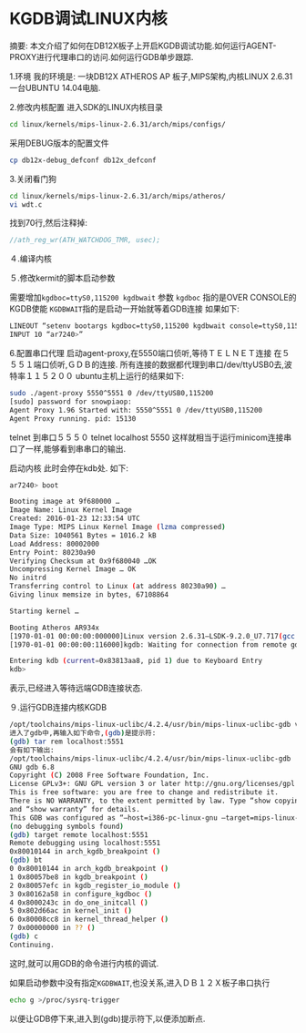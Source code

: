 # KGDB调试LINUX内核


摘要: 
本文介绍了如何在DB12X板子上开启KGDB调试功能.如何运行AGENT-PROXY进行代理串口的访问.如何运行GDB单步跟踪. 

1.环境 
我的环境是: 
一块DB12X ATHEROS AP 板子,MIPS架构,内核LINUX 2.6.31 
一台UBUNTU 14.04电脑. 

2.修改内核配置 
进入SDK的LINUX内核目录 
```sh
cd linux/kernels/mips-linux-2.6.31/arch/mips/configs/ 
```

采用DEBUG版本的配置文件 

```sh
cp db12x-debug_defconf db12x_defconf
```

3.关闭看门狗 
```sh
cd linux/kernels/mips-linux-2.6.31/arch/mips/atheros/ 
vi wdt.c
```

找到70行,然后注释掉: 
```c
//ath_reg_wr(ATH_WATCHDOG_TMR, usec);
```

４.编译内核

５.修改kermit的脚本启动参数

需要增加`kgdboc=ttyS0,115200 kgdbwait` 参数 
`kgdboc` 指的是OVER CONSOLE的KGDB使能 
`KGDBWAIT`指的是启动一开始就等着GDB连接 
如果如下: 

```sh
LINEOUT “setenv bootargs kgdboc=ttyS0,115200 kgdbwait console=ttyS0,115200 root=31:02 rootfstype=squashfs init=/sbin/init mtdparts=ath-nor0:256k(u-boot),256k(u-boot-env),6m(rootfs0),1m(uImage0),6m(rootfs1),1m(uImage1),320k(config),1m(reserved),64k(log),64k(manu),64k(ART)” 
INPUT 10 “ar7240>”
```

6.配置串口代理 
启动agent-proxy,在5550端口侦听,等待ＴＥＬＮＥＴ连接 
在５５５１端口侦听,ＧＤＢ的连接. 
所有连接的数据都代理到串口/dev/ttyUSB0去,波特率１１５２００ 
ubuntu主机上运行的结果如下: 

```sh
sudo ./agent-proxy 5550^5551 0 /dev/ttyUSB0,115200 
[sudo] password for snowpiaop: 
Agent Proxy 1.96 Started with: 5550^5551 0 /dev/ttyUSB0,115200 
Agent Proxy running. pid: 15130
```

telnet 到串口５５５０ 
telnet localhost 5550 
这样就相当于运行minicom连接串口了一样,能够看到串串口的输出.

启动内核 
此时会停在kdb处. 
如下: 
```sh
ar7240> boot

Booting image at 9f680000 …
Image Name: Linux Kernel Image 
Created: 2016-01-23 12:33:54 UTC 
Image Type: MIPS Linux Kernel Image (lzma compressed) 
Data Size: 1040561 Bytes = 1016.2 kB 
Load Address: 80002000 
Entry Point: 80230a90 
Verifying Checksum at 0x9f680040 …OK 
Uncompressing Kernel Image … OK 
No initrd 
Transferring control to Linux (at address 80230a90) … 
Giving linux memsize in bytes, 67108864

Starting kernel …

Booting Atheros AR934x 
[1970-01-01 00:00:00:000000]Linux version 2.6.31–LSDK-9.2.0_U7.717(gcc version 4.2.4) #5 Sat Jan 23 20:33:42 CST 2016 
[1970-01-01 00:00:00:116000]kgdb: Waiting for connection from remote gdb…

Entering kdb (current=0x83813aa8, pid 1) due to Keyboard Entry 
kdb>
```


表示,已经进入等待远端GDB连接状态.

９.运行GDB连接内核KGDB 

```sh
/opt/toolchains/mips-linux-uclibc/4.2.4/usr/bin/mips-linux-uclibc-gdb vmlinux 
进入了gdb中,再输入如下命令,(gdb)是提示符: 
(gdb) tar rem localhost:5551 
会有如下输出: 
/opt/toolchains/mips-linux-uclibc/4.2.4/usr/bin/mips-linux-uclibc-gdb ./vmlinux 
GNU gdb 6.8 
Copyright (C) 2008 Free Software Foundation, Inc. 
License GPLv3+: GNU GPL version 3 or later http://gnu.org/licenses/gpl.html 
This is free software: you are free to change and redistribute it. 
There is NO WARRANTY, to the extent permitted by law. Type “show copying” 
and “show warranty” for details. 
This GDB was configured as “–host=i386-pc-linux-gnu –target=mips-linux-uclibc”… 
(no debugging symbols found) 
(gdb) target remote localhost:5551 
Remote debugging using localhost:5551 
0x80010144 in arch_kgdb_breakpoint () 
(gdb) bt 
0 0x80010144 in arch_kgdb_breakpoint () 
1 0x80057be8 in kgdb_breakpoint () 
2 0x80057efc in kgdb_register_io_module () 
3 0x80162a58 in configure_kgdboc () 
4 0x8000243c in do_one_initcall () 
5 0x802d66ac in kernel_init () 
6 0x80008cc8 in kernel_thread_helper () 
7 0x00000000 in ?? () 
(gdb) c 
Continuing.
```

这时,就可以用GDB的命令进行内核的调试.

如果启动参数中没有指定`KGDBWAIT`,也没关系,进入ＤＢ１２Ｘ板子串口执行 

```sh
echo g >/proc/sysrq-trigger
```
以便让GDB停下来,进入到(gdb)提示符下,以便添加断点.